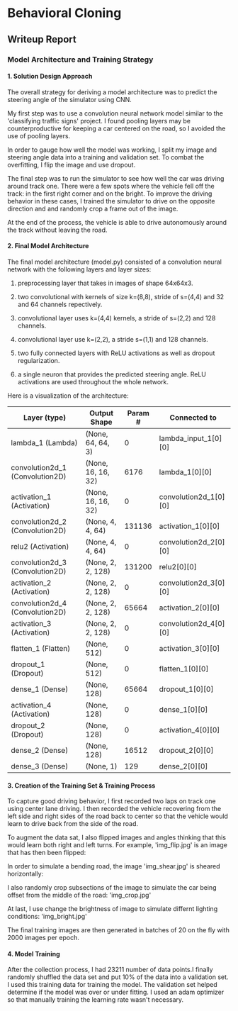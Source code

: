 # Behavioral Cloning

## Writeup Report

### Model Architecture and Training Strategy

#### 1. Solution Design Approach

The overall strategy for deriving a model architecture was to predict the steering angle of the simulator using CNN.

My first step was to use a convolution neural network model similar to the 'classifying traffic signs' project. I found pooling layers may be counterproductive for keeping a car centered on the road, so I avoided the use of pooling layers.

In order to gauge how well the model was working, I split my image and steering angle data into a training and validation set. To combat the overfitting, I flip the image and use dropout.

The final step was to run the simulator to see how well the car was driving around track one. There were a few spots where the vehicle fell off the track: in the first right corner and on the bright. To improve the driving behavior in these cases, I trained the simulator to drive on the opposite direction and and randomly crop a frame out of the image.

At the end of the process, the vehicle is able to drive autonomously around the track without leaving the road.

#### 2. Final Model Architecture

The final model architecture (model.py) consisted of a convolution neural network with the following layers and layer sizes:
1) preprocessing layer that takes in images of shape 64x64x3. 

2) two convolutional with kernels of size k=(8,8), stride of s=(4,4) and 32 and 64 channels repectively. 

3) convolutional layer uses k=(4,4) kernels, a stride of s=(2,2) and 128 channels. 

4) convolutional layer use k=(2,2), a stride s=(1,1) and 128 channels. 

5) two fully connected layers with ReLU activations as well as dropout regularization. 

6) a single neuron that provides the predicted steering angle. ReLU activations are used throughout the whole network.  

Here is a visualization of the architecture:

| Layer (type)                    | Output Shape      |    Param #   |  Connected to                     
|---------------------------------|-------------------|--------------|------------------------- 
| lambda_1 (Lambda)               | (None, 64, 64, 3) |    0          | lambda_input_1[0][0]             
| convolution2d_1 (Convolution2D) | (None, 16, 16, 32)  |  6176        | lambda_1[0][0]                   
| activation_1 (Activation)     |   (None, 16, 16, 32)   | 0           | convolution2d_1[0][0]            
| convolution2d_2 (Convolution2D) |  (None, 4, 4, 64)     | 131136    |  activation_1[0][0]               
| relu2 (Activation)              | (None, 4, 4, 64)     | 0          | convolution2d_2[0][0]            
| convolution2d_3 (Convolution2D) | (None, 2, 2, 128)    | 131200     | relu2[0][0]                      
| activation_2 (Activation)       | (None, 2, 2, 128)    | 0          | convolution2d_3[0][0]            
| convolution2d_4 (Convolution2D) | (None, 2, 2, 128)    | 65664      | activation_2[0][0]               
| activation_3 (Activation)       | (None, 2, 2, 128)    | 0          | convolution2d_4[0][0]            
| flatten_1 (Flatten)          |    (None, 512)          | 0          | activation_3[0][0]               
| dropout_1 (Dropout)           |   (None, 512)          | 0          | flatten_1[0][0]                  
| dense_1 (Dense)                |  (None, 128)          | 65664      | dropout_1[0][0]                  
| activation_4 (Activation)       | (None, 128)         |  0          | dense_1[0][0]                    
| dropout_2 (Dropout)             | (None, 128)        |   0          | activation_4[0][0]               
| dense_2 (Dense)                |  (None, 128)       |    16512      | dropout_2[0][0]                  
| dense_3 (Dense)                |  (None, 1)        |     129        | dense_2[0][0]       

#### 3. Creation of the Training Set & Training Process

To capture good driving behavior, I first recorded two laps on track one using center lane driving. I then recorded the vehicle recovering from the left side and right sides of the road back to center so that the vehicle would learn to drive back from the side of the road. 

To augment the data sat, I also flipped images and angles thinking that this would learn both right and left turns. For example, 'img_flip.jpg' is an image that has then been flipped:

In order to simulate a bending road, the image 'img_shear.jpg' is sheared horizontally:

I also randomly crop subsections of the image to simulate the car being offset from the middle of the road: 'img_crop.jpg'

At last, I use change the brightness of image to simulate differnt lighting conditions: 'img_bright.jpg'

The final training images are then generated in batches of 20 on the fly with 2000 images per epoch. 

#### 4. Model Training
After the collection process, I had 23211 number of data points.I finally randomly shuffled the data set and put 10% of the data into a validation set. I used this training data for training the model. The validation set helped determine if the model was over or under fitting. I used an adam optimizer so that manually training the learning rate wasn't necessary.
